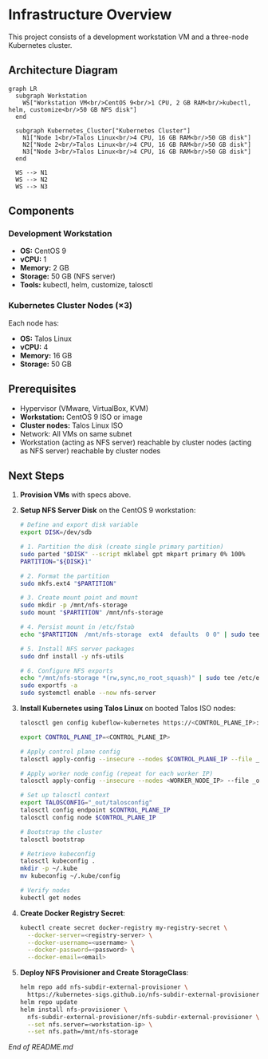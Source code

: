 # Infrastructure Overview

This project consists of a development workstation VM and a three-node Kubernetes cluster.

## Architecture Diagram

```mermaid
graph LR
  subgraph Workstation
    WS["Workstation VM<br/>CentOS 9<br/>1 CPU, 2 GB RAM<br/>kubectl, helm, customize<br/>50 GB NFS disk"]
  end

  subgraph Kubernetes_Cluster["Kubernetes Cluster"]
    N1["Node 1<br/>Talos Linux<br/>4 CPU, 16 GB RAM<br/>50 GB disk"]
    N2["Node 2<br/>Talos Linux<br/>4 CPU, 16 GB RAM<br/>50 GB disk"]
    N3["Node 3<br/>Talos Linux<br/>4 CPU, 16 GB RAM<br/>50 GB disk"]
  end

  WS --> N1
  WS --> N2
  WS --> N3
```

## Components

### Development Workstation

* **OS:** CentOS 9
* **vCPU:** 1
* **Memory:** 2 GB
* **Storage:** 50 GB (NFS server)
* **Tools:** kubectl, helm, customize, talosctl

### Kubernetes Cluster Nodes (×3)

Each node has:

* **OS:** Talos Linux
* **vCPU:** 4
* **Memory:** 16 GB
* **Storage:** 50 GB

## Prerequisites

* Hypervisor (VMware, VirtualBox, KVM)
* **Workstation:** CentOS 9 ISO or image
* **Cluster nodes:** Talos Linux ISO
* Network: All VMs on same subnet
* Workstation (acting as NFS server) reachable by cluster nodes (acting as NFS server) reachable by cluster nodes

## Next Steps

1. **Provision VMs** with specs above.

2. **Setup NFS Server Disk** on the CentOS 9 workstation:

   ```bash
   # Define and export disk variable
   export DISK=/dev/sdb

   # 1. Partition the disk (create single primary partition)
   sudo parted "$DISK" --script mklabel gpt mkpart primary 0% 100%
   PARTITION="${DISK}1"

   # 2. Format the partition
   sudo mkfs.ext4 "$PARTITION"

   # 3. Create mount point and mount
   sudo mkdir -p /mnt/nfs-storage
   sudo mount "$PARTITION" /mnt/nfs-storage

   # 4. Persist mount in /etc/fstab
   echo "$PARTITION  /mnt/nfs-storage  ext4  defaults  0 0" | sudo tee -a /etc/fstab

   # 5. Install NFS server packages
   sudo dnf install -y nfs-utils

   # 6. Configure NFS exports
   echo "/mnt/nfs-storage *(rw,sync,no_root_squash)" | sudo tee /etc/exports
   sudo exportfs -a
   sudo systemctl enable --now nfs-server
   ```

3. **Install Kubernetes using Talos Linux** on booted Talos ISO nodes:

   ```bash
   talosctl gen config kubeflow-kubernetes https://<CONTROL_PLANE_IP>:6443 --kubernetes-version 1.32.0 --output-dir _out
   
   export CONTROL_PLANE_IP=<CONTROL_PLANE_IP>

   # Apply control plane config
   talosctl apply-config --insecure --nodes $CONTROL_PLANE_IP --file _out/controlplane.yaml

   # Apply worker node config (repeat for each worker IP)
   talosctl apply-config --insecure --nodes <WORKER_NODE_IP> --file _out/worker.yaml

   # Set up talosctl context
   export TALOSCONFIG="_out/talosconfig"
   talosctl config endpoint $CONTROL_PLANE_IP
   talosctl config node $CONTROL_PLANE_IP

   # Bootstrap the cluster
   talosctl bootstrap

   # Retrieve kubeconfig
   talosctl kubeconfig .
   mkdir -p ~/.kube
   mv kubeconfig ~/.kube/config

   # Verify nodes
   kubectl get nodes
   ```

4. **Create Docker Registry Secret**:

   ```bash
   kubectl create secret docker-registry my-registry-secret \
     --docker-server=<registry-server> \
     --docker-username=<username> \
     --docker-password=<password> \
     --docker-email=<email>
   ```

5. **Deploy NFS Provisioner and Create StorageClass**:

   ```bash
   helm repo add nfs-subdir-external-provisioner \
     https://kubernetes-sigs.github.io/nfs-subdir-external-provisioner
   helm repo update
   helm install nfs-provisioner \
     nfs-subdir-external-provisioner/nfs-subdir-external-provisioner \
     --set nfs.server=<workstation-ip> \
     --set nfs.path=/mnt/nfs-storage
   ```

*End of README.md*
